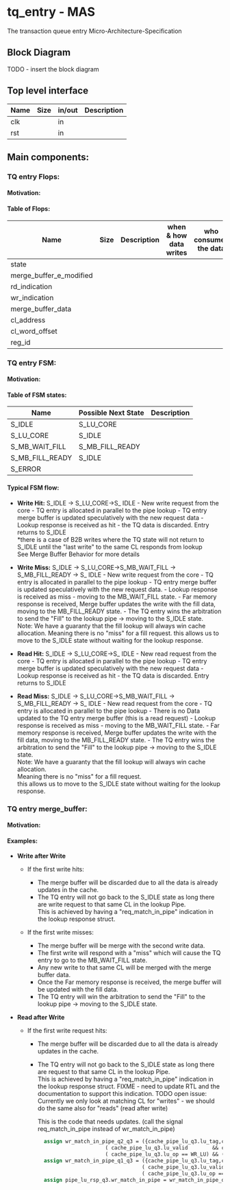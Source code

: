 # tq_entry - MAS
The transaction queue entry Micro-Architecture-Specification

## Block Diagram
TODO - insert the block diagram

## Top level interface
| Name                    | Size   | in/out | Description                          |
|-------------------------|--------|--------|--------------------------------------|
| clk                     |        | in     |                                      |
| rst                     |        | in     |                                      |


## Main components:

### TQ entry Flops:
#### Motivation:

#### Table of Flops:
| Name                    | Size   | Description                                    | when & how data writes           | who consumes the data       |
|-------------------------|--------|------------------------------------------------|----------------------------------|-----------------------------|
| state                   |        |                                                |                                  |                             |
| merge_buffer_e_modified |        |                                                |                                  |                             |
| rd_indication           |        |                                                |                                  |                             |
| wr_indication           |        |                                                |                                  |                             |
| merge_buffer_data       |        |                                                |                                  |                             |
| cl_address              |        |                                                |                                  |                             |
| cl_word_offset          |        |                                                |                                  |                             |
| reg_id                  |        |                                                |                                  |                             |

### TQ entry FSM:
#### Motivation:

#### Table of FSM states:
| Name                    | Possible Next State |  Description                                                                 |
|-------------------------|---------------------|------------------------------------------------------------------------------|
| S_IDLE                  | S_LU_CORE           |                                                                              |
| S_LU_CORE               | S_IDLE              |                                                                              |
| S_MB_WAIT_FILL          | S_MB_FILL_READY     |                                                                              |
| S_MB_FILL_READY         | S_IDLE              |                                                                              |
| S_ERROR                 |                     |                                                                              |

#### Typical FSM flow:
- **Write Hit:**      S_IDLE -> S_LU_CORE->S_ IDLE
        - New write request from the core
        - TQ entry is allocated in parallel to the pipe lookup
        - TQ entry merge buffer is updated speculatively with the new request data
        - Lookup response is received as hit - the TQ data is discarded. Entry returns to S_IDLE   
          *there is a case of B2B writes where the TQ state will not return to S_IDLE until the "last write" to the same CL responds from lookup  
           See Merge Buffer Behavior for more details

- **Write Miss:**     S_IDLE -> S_LU_CORE->S_MB_WAIT_FILL -> S_MB_FILL_READY -> S_ IDLE
        - New write request from the core
        - TQ entry is allocated in parallel to the pipe lookup
        - TQ entry merge buffer is updated speculatively with the new request data.
        - Lookup response is received as miss - moving to the MB_WAIT_FILL state.
        - Far memory response is received, Merge buffer updates the write with the fill data, moving to the MB_FILL_READY state.
        - The TQ entry wins the arbitration to send the "Fill" to the lookup pipe -> moving to the S_IDLE state.   
          Note: We have a guaranty that the fill lookup will always win cache allocation. Meaning there is no "miss" for a fill request. this allows us to move to the S_IDLE state without waiting for the lookup response.

- **Read Hit:**       S_IDLE -> S_LU_CORE->S_ IDLE
        - New read request from the core
        - TQ entry is allocated in parallel to the pipe lookup
        - TQ entry merge buffer is updated speculatively with the new request data
        - Lookup response is received as hit - the TQ data is discarded. Entry returns to S_IDLE

- **Read Miss:**      S_IDLE -> S_LU_CORE->S_MB_WAIT_FILL -> S_MB_FILL_READY -> S_ IDLE
        - New read request from the core
        - TQ entry is allocated in parallel to the pipe lookup
        - There is no Data updated to the TQ entry merge buffer (this is a read request)
        - Lookup response is received as miss - moving to the MB_WAIT_FILL state.
        - Far memory response is received, Merge buffer updates the write with the fill data, moving to the MB_FILL_READY state.
        - The TQ entry wins the arbitration to send the "Fill" to the lookup pipe -> moving to the S_IDLE state.   
          Note: We have a guaranty that the fill lookup will always win cache allocation.  
          Meaning there is no "miss" for a fill request.  
          this allows us to move to the S_IDLE state without waiting for the lookup response.


### TQ entry merge_buffer:
#### Motivation:

#### Examples:
- **Write after Write**
    - If the first write hits:
        - The merge buffer will be discarded due to all the data is already updates in the cache.
        - The TQ entry will not go back to the S_IDLE state as long there are write request to that same CL in the lookup Pipe.  
          This is achieved by having a "req_match_in_pipe" indication in the lookup response struct.

    - If the first write misses:
        - The merge buffer will be merge with the second write data.
        - The first write will respond with a "miss" which will cause the TQ entry to go to the MB_WAIT_FILL state.
        - Any new write to that same CL will be merged with the merge buffer data.
        - Once the Far memory response is received, the merge buffer will be updated with the fill data.
        - The TQ entry will win the arbitration to send the "Fill" to the lookup pipe -> moving to the S_IDLE state. 

- **Read after Write**
    - If the first write request hits:
        - The merge buffer will be discarded due to all the data is already updates in the cache.
        - The TQ entry will not go back to the S_IDLE state as long there are request to that same CL in the lookup Pipe.  
          This is achieved by having a "req_match_in_pipe" indication in the lookup response struct. 
          FIXME - need to update RTL and the documentation to support this indication.
          TODO open issue:
          Currently we only look at matching CL for "writes" - we should do the same also for "reads" (read after write)

          This is the code that needs updates. (call the signal req_match_in_pipe instead of wr_match_in_pipe)
          ```systemverilog
            assign wr_match_in_pipe_q2_q3 = ({cache_pipe_lu_q3.lu_tag,cache_pipe_lu_q3.lu_set} == {cache_pipe_lu_q2.lu_tag,cache_pipe_lu_q2.lu_set}) && //Match address q3 and q2
                                ( cache_pipe_lu_q3.lu_valid        && cache_pipe_lu_q2.lu_valid)             && //Both valid q3 and q2
                                ( cache_pipe_lu_q3.lu_op == WR_LU) && (cache_pipe_lu_q2.lu_op == WR_LU);        //Both write q3 and q2
            assign wr_match_in_pipe_q1_q3 = ({cache_pipe_lu_q3.lu_tag,cache_pipe_lu_q3.lu_set} == {cache_pipe_lu_q1.lu_tag,cache_pipe_lu_q1.lu_set}) && //Match address q3 and q1
                                            ( cache_pipe_lu_q3.lu_valid        && cache_pipe_lu_q1.lu_valid)             && //Both valid q3 and q1
                                            ( cache_pipe_lu_q3.lu_op == WR_LU) && (cache_pipe_lu_q1.lu_op == WR_LU);        //Both write q3 and q1
            assign pipe_lu_rsp_q3.wr_match_in_pipe = wr_match_in_pipe_q1_q3 || wr_match_in_pipe_q2_q3;
          ```
